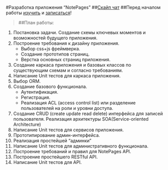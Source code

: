 #Разработка приложения “NotePages”
##[Скайп чат](skype:?chat&blob=XxWqXHp-wRMRNYI33sfaUih6NDSD19xK5B7ESM7uBQSfOCueNhlNtBGVi6Z0bW6MMl6EEg0)
##Перед началом работы [изучить](https://github.com/CawaKharkov/notePages/issues/2) и [записаться](https://github.com/CawaKharkov/notePages/issues/1)! 

>##План работы:

1.	Постановка задачи. Создание схемы ключевых моментов и возможностей будущего приложения.
2.	Построение требования к дизайну приложения.
	- Выбор css+js фреймверка.
	- Создание прототипов страниц.
	- Верстка основных страниц приложения.
3.  Создание каркаса приложения и базовых классов по существующим схемам и согласно требованиям.
4.  Написание Unit тестов для каркаса приложения.
5.  Выбор ORM.
6.  Создание базового функционала.
	- Аутентификация.
	- Регистрация.
	- Реализация ACL (access control list) или разделение пользователей на роли и уровни доступа.
7.   Создание CRUD (create update read delete) интерфейса для записей пользователя. Реализация архитектуры SOA(Service-oriented Architecture)
8.   Написание  Unit тестов для сервисов приложения.
9.   Прототипирование админ-интерфейса.
10.  Реализация простейшей “админки”
11.  Написание  Unit тестов для административного функционала.
12.  Построение требований и правил для NotePages API.
13.  Построение простейшего RESTful API.
14.  Написание  Unit тестов для API.
